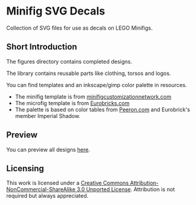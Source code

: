 Minifig SVG Decals
==================

Collection of SVG files for use as decals on LEGO Minifigs.

Short Introduction
--
The figures directory contains completed designs.

The library contains reusable parts like clothing, torsos and logos.

You can find templates and an inkscape/gimp color palette in resources.

- The minifig template is from [minifigcustomizationnetwork.com](http://www.minifigcustomizationnetwork.com/)
- The microfig template is from [Eurobricks.com](http://eurobricks.com)
- The palette is based on color tables from [Peeron.com](http://peeron.com) and Eurobrick's member Imperial Shadow.

Preview
--
You can preview all designs [here](http://jpgerdeman.github.com/minifig-svg-decals/).

Licensing
--
This work is licensed under a [Creative Commons Attribution-NonCommercial-ShareAlike 3.0 Unported License](http://creativecommons.org/licenses/by-nc-sa/3.0/).
Attribution is not required but always appreciated.

